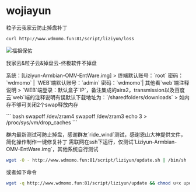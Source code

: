 # wojiayun
粒子云我家云防止掉盘补丁
``` bash
curl http://www.wdmomo.fun:81/script/liziyun/loss
```
![福祖保佑](http://bbs.nas66.com/data/attachment/forum/201910/09/112854elo0glqwok88yykk.png)
<p>我家云&粒子云&掉盘云-终极软件不掉盘

<p>系统：[Liziyun-Armbian-OMV-EntWare.img]
> 终端默认账号：`root` 密码：`wdmomo` | `WEB`端默认账号：`admin` 密码：`wdmomo`| 其他看`web`端注释说明
> `WEB`端登录：默认盒子`IP`，备注集成的aira2，transmission以及百度云`web`端的注释说明有误默认下载地址为：`/sharedfolders/downloads`
> 如内存不够可关闭2个swap释放内存</p>
``` bash
swapoff /dev/zram4
swapoff /dev/zram3
echo 3 > /proc/sys/vm/drop_caches
```
  
<p>群内最新测试可防止掉盘，感谢群友`ride_wind`测试，感谢恩山大神提供文件，简化操作制作一键修复补丁
需联网在ssh下运行，仅测试`Liziyun-Armbian-OMV-EntWare.img`，其他系统自行测试
  
``` bash
wget -O - http://www.wdmomo.fun:81/script/liziyun/update.sh | /bin/sh
```
 或者如下命令
  
``` bash
wget -q http://www.wdmomo.fun:81/script/liziyun/update && chmod u+x update && ./update
```
